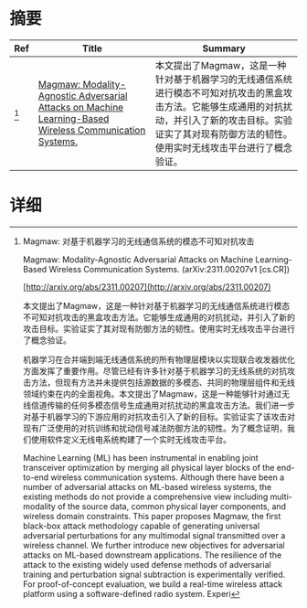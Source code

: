 # 摘要

| Ref | Title | Summary |
| --- | --- | --- |
| [^1] | [Magmaw: Modality-Agnostic Adversarial Attacks on Machine Learning-Based Wireless Communication Systems.](http://arxiv.org/abs/2311.00207) | 本文提出了Magmaw，这是一种针对基于机器学习的无线通信系统进行模态不可知对抗攻击的黑盒攻击方法。它能够生成通用的对抗扰动，并引入了新的攻击目标。实验证实了其对现有防御方法的韧性。使用实时无线攻击平台进行了概念验证。 |

# 详细

[^1]: Magmaw: 对基于机器学习的无线通信系统的模态不可知对抗攻击

    Magmaw: Modality-Agnostic Adversarial Attacks on Machine Learning-Based Wireless Communication Systems. (arXiv:2311.00207v1 [cs.CR])

    [http://arxiv.org/abs/2311.00207](http://arxiv.org/abs/2311.00207)

    本文提出了Magmaw，这是一种针对基于机器学习的无线通信系统进行模态不可知对抗攻击的黑盒攻击方法。它能够生成通用的对抗扰动，并引入了新的攻击目标。实验证实了其对现有防御方法的韧性。使用实时无线攻击平台进行了概念验证。

    

    机器学习在合并端到端无线通信系统的所有物理层模块以实现联合收发器优化方面发挥了重要作用。尽管已经有许多针对基于机器学习的无线系统的对抗攻击方法，但现有方法并未提供包括源数据的多模态、共同的物理层组件和无线领域约束在内的全面视角。本文提出了Magmaw，这是一种能够针对通过无线信道传输的任何多模态信号生成通用对抗扰动的黑盒攻击方法。我们进一步对基于机器学习的下游应用的对抗攻击引入了新的目标。实验证实了该攻击对现有广泛使用的对抗训练和扰动信号减法防御方法的韧性。为了概念证明，我们使用软件定义无线电系统构建了一个实时无线攻击平台。

    Machine Learning (ML) has been instrumental in enabling joint transceiver optimization by merging all physical layer blocks of the end-to-end wireless communication systems. Although there have been a number of adversarial attacks on ML-based wireless systems, the existing methods do not provide a comprehensive view including multi-modality of the source data, common physical layer components, and wireless domain constraints. This paper proposes Magmaw, the first black-box attack methodology capable of generating universal adversarial perturbations for any multimodal signal transmitted over a wireless channel. We further introduce new objectives for adversarial attacks on ML-based downstream applications. The resilience of the attack to the existing widely used defense methods of adversarial training and perturbation signal subtraction is experimentally verified. For proof-of-concept evaluation, we build a real-time wireless attack platform using a software-defined radio system. Experi
    

